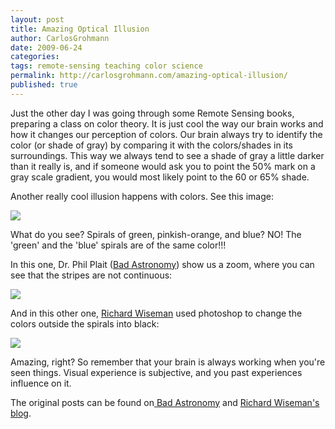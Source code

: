 ```yaml
---
layout: post
title: Amazing Optical Illusion
author: CarlosGrohmann
date: 2009-06-24
categories: 
tags: remote-sensing teaching color science
permalink: http://carlosgrohmann.com/amazing-optical-illusion/
published: true
---
```


Just the other day I was going through some Remote Sensing books, preparing a class on color theory. It is just cool the way our brain works and how it changes our perception of colors. Our brain always try to identify the color (or shade of gray) by comparing it with the colors/shades in its surroundings. This way we always tend to see a shade of gray a little darker than it really is, and if someone would ask you to point the 50% mark on a gray scale gradient, you would most likely point to the 60 or 65% shade.   

Another really cool illusion happens with colors. See this image:  

![](http://blogs.discovermagazine.com/badastronomy/files/2009/06/colors.gif)  

What do you see? Spirals of green, pinkish-orange, and blue? NO! The 'green' and the 'blue' spirals are of the same color!!!   

In this one, Dr. Phil Plait ([Bad Astronomy](http://blogs.discovermagazine.com/badastronomy)) show us a zoom, where you can see that the stripes are not continuous:  

![](http://blogs.discovermagazine.com/badastronomy/files/2009/06/bluegreenzoom.gif)  

And in this other one, [Richard Wiseman](http://richardwiseman.wordpress.com/) used photoshop to change the colors outside the spirals into black:  

![](http://richardwiseman.files.wordpress.com/2009/06/colors2.gif?w=450&h=450)  

Amazing, right? So remember that your brain is always working when you're seen things. Visual experience is subjective, and you past experiences influence on it.  

The original posts can be found on[ Bad Astronomy](http://blogs.discovermagazine.com/badastronomy/2009/06/24/the-blue-and-the-green/#comment-194405) and [Richard Wiseman's blog](http://richardwiseman.wordpress.com/2009/06/23/possibly-the-best-optical-ilusion-i-have-seen-all-year/).
